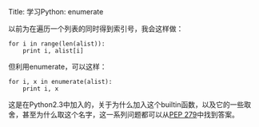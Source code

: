 Title: 学习Python: enumerate

以前为在遍历一个列表的同时得到索引号，我会这样做： 

    for i in range(len(alist)):
        print i, alist[i]

但利用enumerate，可以这样：

    for i, x in enumerate(alist):
        print i, x

这是在Python2.3中加入的，关于为什么加入这个builtin函数，以及它的一些取舍，甚至为什么取这个名字，这一系列问题都可以从[PEP 279][1]中找到答案。

   [1]: http://www.python.org/dev/peps/pep-0279/


